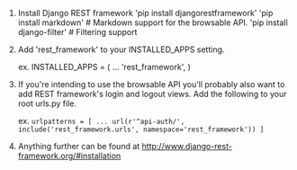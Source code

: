 1. Install Django REST framework
	'pip install djangorestframework'
	'pip install markdown'       # Markdown support for the browsable API.
	'pip install django-filter'  # Filtering support

2. Add 'rest_framework' to your INSTALLED_APPS setting.

	ex. INSTALLED_APPS = (
    	...
    	'rest_framework',
		)

3. If you're intending to use the browsable API you'll probably also want to add REST framework's login and logout views. Add the following to your root urls.py file.

	ex. `urlpatterns = [
    	...
    	url(r'^api-auth/', include('rest_framework.urls', namespace='rest_framework'))
		]`

4. Anything further can be found at http://www.django-rest-framework.org/#installation		
